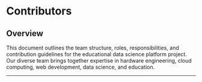 # Contributors

## Overview

This document outlines the team structure, roles, responsibilities, and contribution guidelines for the educational data science platform project. Our diverse team brings together expertise in hardware engineering, cloud computing, web development, data science, and education.

---

